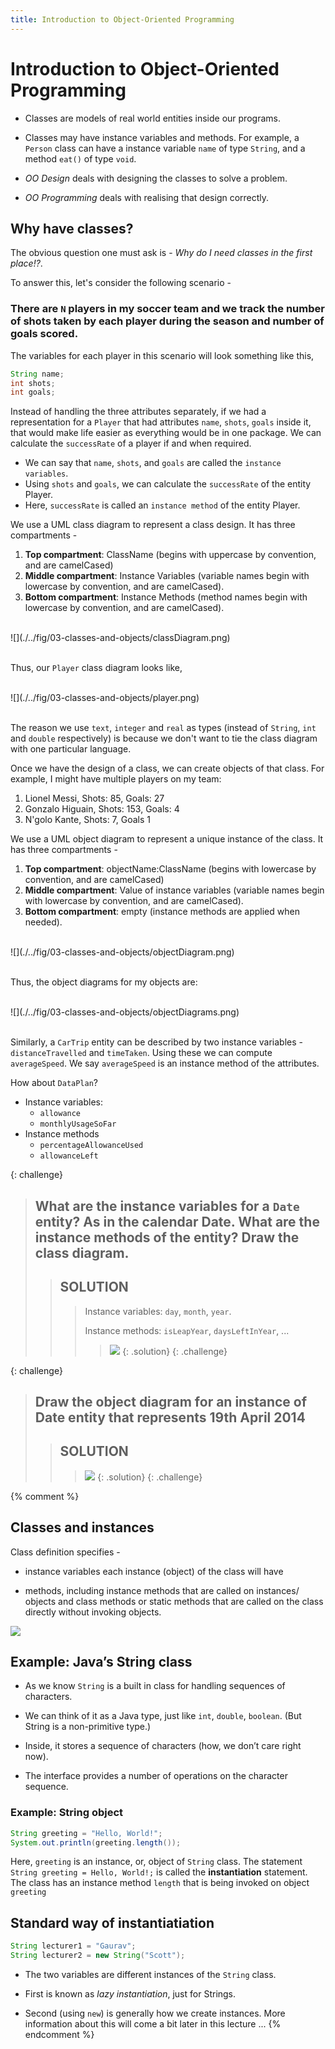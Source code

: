 ```yaml
---
title: Introduction to Object-Oriented Programming
---
```

# Introduction to Object-Oriented Programming

-   Classes are models of real world entities inside our programs.

-   Classes may have instance variables and methods. For example, a
    `Person` class can have a instance variable `name` of type `String`,
    and a method `eat()` of type `void`.

-   *OO Design* deals with designing the classes to solve a problem.

-   *OO Programming* deals with realising that design correctly.

## Why have classes?

The obvious question one must ask is - *Why do I need classes in the first place!?*.

To answer this, let's consider the following scenario -

### There are `N` players in my soccer team and we track the number of shots taken by each player during the season and number of goals scored. 

The variables for each player in this scenario will look something like this,

```java
String name;
int shots;
int goals;
```

Instead of handling the three attributes separately, if we had a representation for a `Player` that had attributes `name`, `shots`, `goals` inside it, that would make life easier as everything would be in one package. We can calculate the `successRate` of a player if and when required.

- We can say that `name`, `shots`, and `goals` are called the `instance variables`.
- Using `shots` and `goals`, we can calculate the `successRate` of the entity Player. 
- Here, `successRate` is called an `instance method` of the entity Player.

We use a UML class diagram to represent a class design. It has three compartments -

1. **Top compartment**: ClassName (begins with uppercase by convention, and are camelCased)
2. **Middle compartment**: Instance Variables (variable names begin with lowercase by convention, and are camelCased).
3. **Bottom compartment**: Instance Methods (method names begin with lowercase by convention, and are camelCased).

<div>&nbsp;</div>
![](./../fig/03-classes-and-objects/classDiagram.png)
<div>&nbsp;</div>

Thus, our `Player` class diagram looks like,

<div>&nbsp;</div>
![](./../fig/03-classes-and-objects/player.png)
<div>&nbsp;</div>

The reason we use `text`, `integer` and `real` as types (instead of `String`, `int` and `double` respectively) is because we don't want to tie the class diagram with one particular language.

Once we have the design of a class, we can create objects of that class. For example, I might have multiple players on my team:

1. Lionel Messi, Shots: 85, Goals: 27
2. Gonzalo Higuain, Shots: 153, Goals: 4
3. N'golo Kante, Shots: 7, Goals 1

We use a UML object diagram to represent a unique instance of the class. It has three compartments -

1. **Top compartment**: objectName:ClassName (begins with lowercase by convention, and are camelCased)
2. **Middle compartment**: Value of instance variables (variable names begin with lowercase by convention, and are camelCased).
3. **Bottom compartment**: empty (instance methods are applied when needed).

<div>&nbsp;</div>
![](./../fig/03-classes-and-objects/objectDiagram.png)
<div>&nbsp;</div>

Thus, the object diagrams for my objects are:

<div>&nbsp;</div>
![](./../fig/03-classes-and-objects/objectDiagrams.png)
<div>&nbsp;</div>

Similarly, a `CarTrip` entity can be described by two instance variables  - `distanceTravelled` and `timeTaken`. Using these we can compute `averageSpeed`. We say `averageSpeed` is an instance method of the attributes.

How about `DataPlan`? 

- Instance variables:
	- `allowance`
	- `monthlyUsageSoFar`
- Instance methods
	- `percentageAllowanceUsed`
	- `allowanceLeft`

{: challenge}
> ## What are the instance variables for a `Date` entity? As in the calendar Date. What are the instance methods of the entity? Draw the class diagram.
>> ## SOLUTION
>>> Instance variables: `day`, `month`, `year`.
>>> 
>>> Instance methods: `isLeapYear`, `daysLeftInYear`, ...
>>>> ![](./../fig/03-classes-and-objects/DateClassDiagram.png)
>{: .solution}
{: .challenge}

{: challenge}
> ## Draw the object diagram for an instance of Date entity that represents 19th April 2014
>> ## SOLUTION
>> 
>>> ![](./../fig/03-classes-and-objects/dateObjectDiagram.png)
>{: .solution}
{: .challenge}

{% comment %} 
## Classes and instances

Class definition specifies -

-   instance variables each instance (object) of the class will have

-   methods, including instance methods that are called on instances/
    objects and class methods or static methods that are called on the
    class directly without invoking objects.

![](./../fig/03-classes-and-objects/classesObjects1/classesObjects1-figure0.png)

## Example: Java’s String class

-   As we know `String` is a built in class for handling sequences of
    characters.

-   We can think of it as a Java type, just like `int`, `double`,
    `boolean`. (But String is a non-primitive type.)

-   Inside, it stores a sequence of characters (how, we don’t care right
    now).

-   The interface provides a number of operations on the character
    sequence.

### Example: String object

```java
String greeting = "Hello, World!";
System.out.println(greeting.length());
```

Here, `greeting` is an instance, or, object of `String` class. The
statement `String greeting = Hello, World!;` is called the
**instantiation** statement. The class has an instance method `length`
that is being invoked on object `greeting`

## Standard way of instantiatiation

```java
String lecturer1 = "Gaurav";
String lecturer2 = new String("Scott");
```

-   The two variables are different instances of the `String` class.

-   First is known as *lazy instantiation*, just for Strings.

-   Second (using `new`) is generally how we create instances. More
    information about this will come a bit later in this lecture ...
{% endcomment %}
